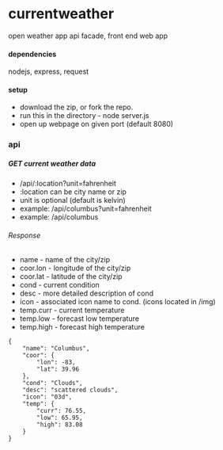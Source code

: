 # currentweather
open weather app api facade, front end web app
#### dependencies
nodejs, express, request
#### setup
* download the zip, or fork the repo.
* run this in the directory - node server.js
* open up webpage on given port (default 8080)

### api
##### GET current weather data
* /api/:location?unit=fahrenheit
* :location can be city name or zip
* unit is optional (default is kelvin)
* example: /api/columbus?unit=fahrenheit
* example: /api/columbus

###### Response
* name - name of the city/zip
* coor.lon - longitude of the city/zip
* coor.lat - latitude of the city/zip
* cond - current condition
* desc - more detailed description of cond
* icon - associated icon name to cond. (icons located in /img)
* temp.curr - current temperature
* temp.low - forecast low temperature
* temp.high - forecast high temperature
```
{
    "name": "Columbus",
    "coor": {
        "lon": -83,
        "lat": 39.96
    },
    "cond": "Clouds",
    "desc": "scattered clouds",
    "icon": "03d",
    "temp": {
        "curr": 76.55,
        "low": 65.95,
        "high": 83.08
    }
}
```
